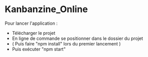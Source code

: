 # Kanbanzine_Online

Pour lancer l'application :
  
  - Télécharger le projet
  - En ligne de commande se positionner dans le dossier du projet 
  - ( Puis faire "npm install" lors du premier lancement )
  - Puis exécuter "npm start" 
